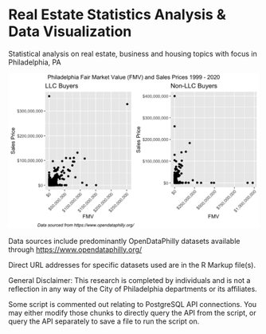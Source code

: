 # Real Estate Statistics Analysis & Data Visualization
Statistical analysis on real estate, business and housing topics with focus in Philadelphia, PA

<img src="Images/ggplot FMV sidebyside Sales Price - Non-LLC Buyers-1.png">

Data sources include predominantly OpenDataPhilly datasets available through https://www.opendataphilly.org/

Direct URL addresses for specific datasets used are in the R Markup file(s).

General Disclaimer: This research is completed by individuals and is not a reflection in any way of the City of Philadelphia departments or its affiliates.

Some script is commented out relating to PostgreSQL API connections. 
You may either modify those chunks to directly query the API from the script, or query the API separately to save a file to run the script on.
